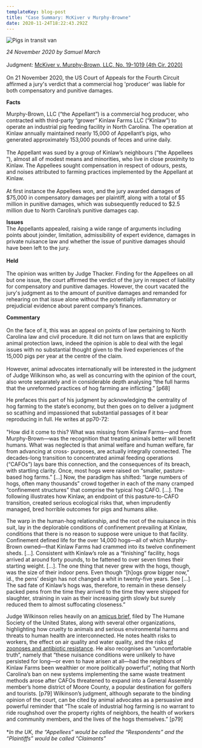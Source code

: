 ```yaml
---
templateKey: blog-post
title: "Case Summary: McKiver v Murphy-Browne"
date: 2020-11-24T18:22:43.292Z
---
```

![Pigs in transit van](/img/llll.jpg)

*24 November 2020 by Samuel March*\
\
Judgment: [McKiver v. Murphy-Brown, LLC, No. 19-1019 (4th Cir. 2020)](https://cases.justia.com/federal/appellate-courts/ca4/19-1019/19-1019-2020-11-19.pdf?ts=1605817849)\
\
On 21 November 2020, the US Court of Appeals for the Fourth Circuit affirmed a jury's verdict that a commercial hog 'producer' was liable for both compensatory and punitive damages.

**Facts**

Murphy-Brown, LLC (“the Appellant”) is a commercial hog producer, who contracted with third-party “grower” Kinlaw Farms LLC (“Kinlaw”) to operate an industrial pig feeding facility in North Carolina. The operation at Kinlaw annually maintained nearly 15,000 of Appellant’s pigs, who generated approximately 153,000 pounds of feces and urine daily.\
\
The Appellant was sued by a group of Kinlaw’s neighbours (“the Appellees ”), almost all of modest means and minorities, who live in close proximity to Kinlaw. The Appellees sought compensation in respect of odours, pests, and noises attributed to farming practices implemented by the Appellant at Kinlaw.\
\
At first instance the Appellees won, and the jury awarded damages of $75,000 in compensatory damages per plaintiff, along with a total of $5 million in punitive damages, which was subsequently reduced to $2.5 million due to North Carolina’s punitive damages cap.

**Issues**\
The Appellants appealed, raising a wide range of arguments including points about joinder, limitation, admissibility of expert evidence, damages in private nuisance law and whether the issue of punitive damages should have been left to the jury.\
\
**Held**\
\
The opinion was written by Judge Thacker. Finding for the Appellees on all but one issue, the court affirmed the verdict of the jury in respect of liability for compensatory and punitive damages. However, the court vacated the jury's judgment as to the amount of punitive damages and remanded for rehearing on that issue alone without the potentially inflammatory or prejudicial evidence about parent company’s finances.

**Commentary**\
\
On the face of it, this was an appeal on points of law pertaining to North Carolina law and civil procedure. It did not turn on laws that are explicitly animal protection laws, indeed the opinion is able to deal with the legal issues with no substantial thought given to the lived experiences of the 15,000 pigs per year at the centre of the claim.\
\
However, animal advocates internationally will be interested in the judgment of Judge Wilkinson who, as well as concurring with the opinion of the court, also wrote separately and in considerable depth analysing “the full harms that the unreformed practices of hog farming are inflicting.” \[p68]

He prefaces this part of his judgment by acknowledging the centrality of hog farming to the state’s economy, but then goes on to deliver a judgment so scathing and impassioned that substantial passages of it bear reproducing in full. He writes at pp70-72:\
\
"How did it come to this? What was missing from Kinlaw Farms—and from Murphy-Brown—was the recognition that treating animals better will benefit humans. What was neglected is that animal welfare and human welfare, far from advancing at cross- purposes, are actually integrally connected. The decades-long transition to concentrated animal feeding operations (“CAFOs”) lays bare this connection, and the consequences of its breach, with startling clarity. Once, most hogs were raised on “smaller, pasture-based hog farms.” \[…] Now, the paradigm has shifted: “large numbers of hogs, often many thousands” crowd together in each of the many cramped “confinement structures” that comprise the typical hog CAFO. \[…]. The following illustrates how Kinlaw, an endpoint of this pasture-to-CAFO transition, created serious ecological risks that, when imprudently managed, bred horrible outcomes for pigs and humans alike.

The warp in the human-hog relationship, and the root of the nuisance in this suit, lay in the deplorable conditions of confinement prevailing at Kinlaw, conditions that there is no reason to suppose were unique to that facility. Confinement defined life for the over 14,000 hogs—all of which Murphy-Brown owned—that Kinlaw Farms had crammed into its twelve confinement sheds. \[…]. Consistent with Kinlaw’s role as a “finishing” facility, hogs arrived at around forty pounds, to be fattened to over seven times their starting weight. \[…]. The one thing that never grew with the hogs, though, was the size of their indoor pens. Even though “\[h]ogs grow bigger now,” id., the pens’ design has not changed a whit in twenty-five years. See \[…]. The sad fate of Kinlaw’s hogs was, therefore, to remain in these densely packed pens from the time they arrived to the time they were shipped for slaughter, straining in vain as their increasing girth slowly but surely reduced them to almost suffocating closeness.”

Judge Wilkinson relies heavily on an [amicus brief](https://blog.humanesociety.org/wp-content/uploads/2020/11/Smithfield-Amicus-4th-Cir-19-1019-as-filed.pdf), filed by The Humane Society of the United States, along with several other organizations, highlighting how cruelty to animals and serious environmental harms and threats to human health are interconnected. He notes health risks to workers, the effect on air quality and water quality, and the risks [of zoonoses and antibiotic resistance](https://advocates-for-animals.com/blog/285). He also recognises an “uncomfortable truth”, namely that “these nuisance conditions were unlikely to have persisted for long—or even to have arisen at all—had the neighbors of Kinlaw Farms been wealthier or more politically powerful”, noting that North Carolina’s ban on new systems implementing the same waste treatment methods arose after CAFOs threatened to expand into a General Assembly member’s home district of Moore County, a popular destination for golfers and tourists. \[p79] Wilkinson’s judgment, although separate to the binding opinion of the court, can be cited by animal advocates as a persuasive and powerful reminder that “The scale of industrial hog farming is no warrant to ride roughshod over the property rights of neighbors, the health of workers and community members, and the lives of the hogs themselves.” \[p79]\
\
**In the UK, the “Appellees” would be called the “Respondents” and the “Plaintiffs” would be called “Claimants”*